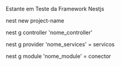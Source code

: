 Estante em Teste da Framework Nestjs

nest new project-name

nest g controller 'nome_controller'

nest g provider 'nome_services' = servicos

nest g module 'nome_module' = conector